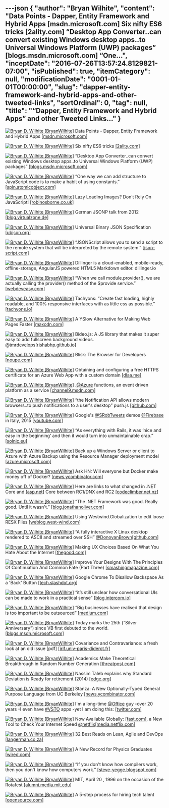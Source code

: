 ---json
{
  "author": "Bryan Wilhite",
  "content": "Data Points - Dapper, Entity Framework and Hybrid Apps [msdn.microsoft.com] Six nifty ES6 tricks [2ality.com] “Desktop App Converter..can convert existing Windows desktop apps..to Universal Windows Platform (UWP) packages” [blogs.msdn.microsoft.com] “One...",
  "inceptDate": "2016-07-26T13:57:24.8129821-07:00",
  "isPublished": true,
  "itemCategory": null,
  "modificationDate": "0001-01-01T00:00:00",
  "slug": "dapper-entity-framework-and-hybrid-apps-and-other-tweeted-links",
  "sortOrdinal": 0,
  "tag": null,
  "title": "“Dapper, Entity Framework and Hybrid Apps” and other Tweeted Links…"
}
---

[<img alt="Bryan D. Wilhite [BryanWilhite]" src="https://songhay.blob.core.windows.net/shared-social-twitter/BryanWilhite.jpeg">](http://t.co/UNdqV0Z1zz "Bryan D. Wilhite [BryanWilhite]") Data Points - Dapper, Entity Framework and Hybrid Apps [[msdn.microsoft.com]](https://msdn.microsoft.com/en-us/magazine/mt703432.aspx)

[<img alt="Bryan D. Wilhite [BryanWilhite]" src="https://songhay.blob.core.windows.net/shared-social-twitter/BryanWilhite.jpeg">](http://t.co/UNdqV0Z1zz "Bryan D. Wilhite [BryanWilhite]") Six nifty ES6 tricks [[2ality.com]](http://www.2ality.com/2016/05/six-nifty-es6-tricks.html)

[<img alt="Bryan D. Wilhite [BryanWilhite]" src="https://songhay.blob.core.windows.net/shared-social-twitter/BryanWilhite.jpeg">](http://t.co/UNdqV0Z1zz "Bryan D. Wilhite [BryanWilhite]") “Desktop App Converter..can convert existing Windows desktop apps..to Universal Windows Platform (UWP) packages” [[blogs.msdn.microsoft.com]](https://blogs.msdn.microsoft.com/visualstudio/2016/05/17/new-desktop-to-uwp-packaging-project-for-visual-studio-15/)

[<img alt="Bryan D. Wilhite [BryanWilhite]" src="https://songhay.blob.core.windows.net/shared-social-twitter/BryanWilhite.jpeg">](http://t.co/UNdqV0Z1zz "Bryan D. Wilhite [BryanWilhite]") “One way we can add structure to JavaScript code is to make a habit of using constants.” [[spin.atomicobject.com]](https://spin.atomicobject.com/2016/05/18/undefined-is-not-a-function/)

[<img alt="Bryan D. Wilhite [BryanWilhite]" src="https://songhay.blob.core.windows.net/shared-social-twitter/BryanWilhite.jpeg">](http://t.co/UNdqV0Z1zz "Bryan D. Wilhite [BryanWilhite]") Lazy Loading Images? Don’t Rely On JavaScript! [[robinosborne.co.uk]](http://robinosborne.co.uk/2016/05/16/lazy-loading-images-dont-rely-on-javascript/)

[<img alt="Bryan D. Wilhite [BryanWilhite]" src="https://songhay.blob.core.windows.net/shared-social-twitter/BryanWilhite.jpeg">](http://t.co/UNdqV0Z1zz "Bryan D. Wilhite [BryanWilhite]") German JSONP talk from 2012 [[blog.virtualzone.de]](http://blog.virtualzone.de/2012/04/cross-domain-ajax-requests-embedding.html)

[<img alt="Bryan D. Wilhite [BryanWilhite]" src="https://songhay.blob.core.windows.net/shared-social-twitter/BryanWilhite.jpeg">](http://t.co/UNdqV0Z1zz "Bryan D. Wilhite [BryanWilhite]") Universal Binary JSON Specification [[ubjson.org]](http://ubjson.org/)

[<img alt="Bryan D. Wilhite [BryanWilhite]" src="https://songhay.blob.core.windows.net/shared-social-twitter/BryanWilhite.jpeg">](http://t.co/UNdqV0Z1zz "Bryan D. Wilhite [BryanWilhite]") “JSONScript allows you to send a script to the remote system that will be interpreted by the remote system.” [[json-script.com]](http://www.json-script.com/)

[<img alt="Bryan D. Wilhite [BryanWilhite]" src="https://songhay.blob.core.windows.net/shared-social-twitter/BryanWilhite.jpeg">](http://t.co/UNdqV0Z1zz "Bryan D. Wilhite [BryanWilhite]") Dillinger is a cloud-enabled, mobile-ready, offline-storage, AngularJS powered HTML5 Markdown editor. dillinger.io 

[<img alt="Bryan D. Wilhite [BryanWilhite]" src="https://songhay.blob.core.windows.net/shared-social-twitter/BryanWilhite.jpeg">](http://t.co/UNdqV0Z1zz "Bryan D. Wilhite [BryanWilhite]") “When we call module.provider(), we are actually calling the provider() method of the $provide service.” [[webdeveasy.com]](http://www.webdeveasy.com/service-providers-in-angularjs-and-logger-implementation/)

[<img alt="Bryan D. Wilhite [BryanWilhite]" src="https://songhay.blob.core.windows.net/shared-social-twitter/BryanWilhite.jpeg">](http://t.co/UNdqV0Z1zz "Bryan D. Wilhite [BryanWilhite]") Tachyons: “Create fast loading, highly readable, and 100% responsive interfaces with as little css as possible.” [[tachyons.io]](http://tachyons.io/)

[<img alt="Bryan D. Wilhite [BryanWilhite]" src="https://songhay.blob.core.windows.net/shared-social-twitter/BryanWilhite.jpeg">](http://t.co/UNdqV0Z1zz "Bryan D. Wilhite [BryanWilhite]") A YSlow Alternative for Making Web Pages Faster [[maxcdn.com]](https://www.maxcdn.com/blog/coach-yslow-alternative/)

[<img alt="Bryan D. Wilhite [BryanWilhite]" src="https://songhay.blob.core.windows.net/shared-social-twitter/BryanWilhite.jpeg">](http://t.co/UNdqV0Z1zz "Bryan D. Wilhite [BryanWilhite]") Bideo.js: A JS library that makes it super easy to add fullscreen background videos. [@tmrdevelops](http://twitter.com/tmrdevelops)[[rishabhp.github.io]](http://rishabhp.github.io/bideo.js/)

[<img alt="Bryan D. Wilhite [BryanWilhite]" src="https://songhay.blob.core.windows.net/shared-social-twitter/BryanWilhite.jpeg">](http://t.co/UNdqV0Z1zz "Bryan D. Wilhite [BryanWilhite]") Blisk: The Browser for Developers [[noupe.com]](http://www.noupe.com/design/blisk-browser-developers-97594.html)

[<img alt="Bryan D. Wilhite [BryanWilhite]" src="https://songhay.blob.core.windows.net/shared-social-twitter/BryanWilhite.jpeg">](http://t.co/UNdqV0Z1zz "Bryan D. Wilhite [BryanWilhite]") Obtaining and configuring a free HTTPS certificate for an Azure Web App with a custom domain [[dlaa.me]](http://dlaa.me/blog/post/letsencrypt)

[<img alt="Bryan D. Wilhite [BryanWilhite]" src="https://songhay.blob.core.windows.net/shared-social-twitter/BryanWilhite.jpeg">](http://t.co/UNdqV0Z1zz "Bryan D. Wilhite [BryanWilhite]") .[@Azure](http://twitter.com/Azure) functions, an event driven platform as a service [[channel9.msdn.com]](https://channel9.msdn.com/Shows/Web-Hack-Wednesday/Azure-Functions)

[<img alt="Bryan D. Wilhite [BryanWilhite]" src="https://songhay.blob.core.windows.net/shared-social-twitter/BryanWilhite.jpeg">](http://t.co/UNdqV0Z1zz "Bryan D. Wilhite [BryanWilhite]") “the Notification API allows modern browsers..to push notifications to a user's desktop” push.js [[github.com]](https://github.com/Nickersoft/push.js)

[<img alt="Bryan D. Wilhite [BryanWilhite]" src="https://songhay.blob.core.windows.net/shared-social-twitter/BryanWilhite.jpeg">](http://t.co/UNdqV0Z1zz "Bryan D. Wilhite [BryanWilhite]") Google's [@SRobTweets](http://twitter.com/SRobTweets) demos [@Firebase](http://twitter.com/Firebase) in Italy, 2015 [[youtube.com]](https://www.youtube.com/watch?v=HS3Xqd3_xtU)

[<img alt="Bryan D. Wilhite [BryanWilhite]" src="https://songhay.blob.core.windows.net/shared-social-twitter/BryanWilhite.jpeg">](http://t.co/UNdqV0Z1zz "Bryan D. Wilhite [BryanWilhite]") “As everything with Rails, it was ‘nice and easy in the beginning’ and then it would turn into unmaintainable crap.” [[solnic.eu]](http://solnic.eu/2016/05/22/my-time-with-rails-is-up.html)

[<img alt="Bryan D. Wilhite [BryanWilhite]" src="https://songhay.blob.core.windows.net/shared-social-twitter/BryanWilhite.jpeg">](http://t.co/UNdqV0Z1zz "Bryan D. Wilhite [BryanWilhite]") Back up a Windows Server or client to Azure with Azure Backup using the Resource Manager deployment model [[azure.microsoft.com]](https://azure.microsoft.com/en-us/documentation/articles/backup-configure-vault/)

[<img alt="Bryan D. Wilhite [BryanWilhite]" src="https://songhay.blob.core.windows.net/shared-social-twitter/BryanWilhite.jpeg">](http://t.co/UNdqV0Z1zz "Bryan D. Wilhite [BryanWilhite]") Ask HN: Will everyone but Docker make money off of Docker? [[news.ycombinator.com]](https://news.ycombinator.com/item?id=11756590)

[<img alt="Bryan D. Wilhite [BryanWilhite]" src="https://songhay.blob.core.windows.net/shared-social-twitter/BryanWilhite.jpeg">](http://t.co/UNdqV0Z1zz "Bryan D. Wilhite [BryanWilhite]") Here are links to what changed in .NET Core and [[asp.net]](http://ASP.NET) Core between RC1/DNX and RC2 [[codeclimber.net.nz]](http://codeclimber.net.nz/archive/2016/05/18/The-NET-Core-RC2-stack-has-been-released-and-a.aspx)

[<img alt="Bryan D. Wilhite [BryanWilhite]" src="https://songhay.blob.core.windows.net/shared-social-twitter/BryanWilhite.jpeg">](http://t.co/UNdqV0Z1zz "Bryan D. Wilhite [BryanWilhite]") “The .NET Framework was good. Really good. Until it wasn't.” [[blog.jonathanoliver.com]](http://blog.jonathanoliver.com/why-i-left-dot-net/)

[<img alt="Bryan D. Wilhite [BryanWilhite]" src="https://songhay.blob.core.windows.net/shared-social-twitter/BryanWilhite.jpeg">](http://t.co/UNdqV0Z1zz "Bryan D. Wilhite [BryanWilhite]") Using Westwind.Globalization to edit loose RESX Files [[weblog.west-wind.com]](http://weblog.west-wind.com/posts/2016/May/18/Using-WestwindGlobalization-to-edit-loose-RESX-Files)

[<img alt="Bryan D. Wilhite [BryanWilhite]" src="https://songhay.blob.core.windows.net/shared-social-twitter/BryanWilhite.jpeg">](http://t.co/UNdqV0Z1zz "Bryan D. Wilhite [BryanWilhite]") “A fully interactive X Linux desktop rendered to ASCII and streamed over SSH” [@DonovanBrown](http://twitter.com/DonovanBrown)[[github.com]](https://github.com/tombh/texttop)

[<img alt="Bryan D. Wilhite [BryanWilhite]" src="https://songhay.blob.core.windows.net/shared-social-twitter/BryanWilhite.jpeg">](http://t.co/UNdqV0Z1zz "Bryan D. Wilhite [BryanWilhite]") Making UX Choices Based On What You Hate About the Internet [[thegood.com]](https://thegood.com/insights/making-ux-choices-based-on-what-you-hate-about-the-internet/)

[<img alt="Bryan D. Wilhite [BryanWilhite]" src="https://songhay.blob.core.windows.net/shared-social-twitter/BryanWilhite.jpeg">](http://t.co/UNdqV0Z1zz "Bryan D. Wilhite [BryanWilhite]") Improve Your Designs With The Principles Of Continuation And Common Fate (Part Three) [[smashingmagazine.com]](https://www.smashingmagazine.com/2016/05/improve-your-designs-with-the-principles-of-continuation-and-common-fate-part-three/)

[<img alt="Bryan D. Wilhite [BryanWilhite]" src="https://songhay.blob.core.windows.net/shared-social-twitter/BryanWilhite.jpeg">](http://t.co/UNdqV0Z1zz "Bryan D. Wilhite [BryanWilhite]") Google Chrome To Disallow Backspace As a 'Back' Button [[tech.slashdot.org]](https://tech.slashdot.org/story/16/05/19/2041232/google-chrome-to-disallow-backspace-as-a-back-button?utm_source=feedly1.0mainlinkanon&utm_medium=feed)

[<img alt="Bryan D. Wilhite [BryanWilhite]" src="https://songhay.blob.core.windows.net/shared-social-twitter/BryanWilhite.jpeg">](http://t.co/UNdqV0Z1zz "Bryan D. Wilhite [BryanWilhite]") “it’s still unclear how conversational UIs can be made to work in a practical sense” [[blog.intercom.io]](https://blog.intercom.io/principles-bot-design/)

[<img alt="Bryan D. Wilhite [BryanWilhite]" src="https://songhay.blob.core.windows.net/shared-social-twitter/BryanWilhite.jpeg">](http://t.co/UNdqV0Z1zz "Bryan D. Wilhite [BryanWilhite]") “Big businesses have realised that design is too important to be outsourced” [[medium.com]](https://medium.com/net-magazine/the-death-of-the-web-design-agency-a79dd531bee2)

[<img alt="Bryan D. Wilhite [BryanWilhite]" src="https://songhay.blob.core.windows.net/shared-social-twitter/BryanWilhite.jpeg">](http://t.co/UNdqV0Z1zz "Bryan D. Wilhite [BryanWilhite]") Today marks the 25th (“Silver Anniversary”) since VB first debuted to the world. [[blogs.msdn.microsoft.com]](https://blogs.msdn.microsoft.com/dotnet/2016/05/20/happy-25th-birthday-vb/)

[<img alt="Bryan D. Wilhite [BryanWilhite]" src="https://songhay.blob.core.windows.net/shared-social-twitter/BryanWilhite.jpeg">](http://t.co/UNdqV0Z1zz "Bryan D. Wilhite [BryanWilhite]") Covariance and Contravariance: a fresh look at an old issue [pdf] [[irif.univ-paris-diderot.fr]](https://www.irif.univ-paris-diderot.fr/~gc/papers/covcon-again.pdf)

[<img alt="Bryan D. Wilhite [BryanWilhite]" src="https://songhay.blob.core.windows.net/shared-social-twitter/BryanWilhite.jpeg">](http://t.co/UNdqV0Z1zz "Bryan D. Wilhite [BryanWilhite]") Academics Make Theoretical Breakthrough in Random Number Generation [[threatpost.com]](https://threatpost.com/academics-make-theoretical-breakthrough-in-random-number-generation/118150/)

[<img alt="Bryan D. Wilhite [BryanWilhite]" src="https://songhay.blob.core.windows.net/shared-social-twitter/BryanWilhite.jpeg">](http://t.co/UNdqV0Z1zz "Bryan D. Wilhite [BryanWilhite]") Nassim Taleb explains why Standard Deviation is Ready for retirement (2014) [[edge.org]](https://www.edge.org/response-detail/25401)

[<img alt="Bryan D. Wilhite [BryanWilhite]" src="https://songhay.blob.core.windows.net/shared-social-twitter/BryanWilhite.jpeg">](http://t.co/UNdqV0Z1zz "Bryan D. Wilhite [BryanWilhite]") Stanza: A New Optionally-Typed General Purpose Language from UC Berkeley [[news.ycombinator.com]](https://news.ycombinator.com/item?id=11717561)

[<img alt="Bryan D. Wilhite [BryanWilhite]" src="https://songhay.blob.core.windows.net/shared-social-twitter/BryanWilhite.jpeg">](http://t.co/UNdqV0Z1zz "Bryan D. Wilhite [BryanWilhite]") I'm a long-time [@Office](http://twitter.com/Office) guy -over 20 years -I even have [#VSTO](http://twitter.com/search?q=%23VSTO) apps -yet I am doing this: [[twitter.com]](http://twitter.com/BryanWilhite/status/733772297039839232/photo/1)

[<img alt="Bryan D. Wilhite [BryanWilhite]" src="https://songhay.blob.core.windows.net/shared-social-twitter/BryanWilhite.jpeg">](http://t.co/UNdqV0Z1zz "Bryan D. Wilhite [BryanWilhite]") Now Available Globally: [[fast.com]](http://Fast.com), a New Tool to Check Your Internet Speed [@netflix](http://twitter.com/netflix)[[media.netflix.com]](https://media.netflix.com/en/company-blog/now-available-globally-fast-com-a-new-tool-to-check-your-internet-speed)

[<img alt="Bryan D. Wilhite [BryanWilhite]" src="https://songhay.blob.core.windows.net/shared-social-twitter/BryanWilhite.jpeg">](http://t.co/UNdqV0Z1zz "Bryan D. Wilhite [BryanWilhite]") 32 Best Reads on Lean, Agile and DevOps [[langerman.co.za]](https://langerman.co.za/2016/05/17/32-best-reads-for-lean-agile-and-devops/)

[<img alt="Bryan D. Wilhite [BryanWilhite]" src="https://songhay.blob.core.windows.net/shared-social-twitter/BryanWilhite.jpeg">](http://t.co/UNdqV0Z1zz "Bryan D. Wilhite [BryanWilhite]") A New Record for Physics Graduates [[wired.com]](http://www.wired.com/2016/05/new-record-number-physics-graduates/)

[<img alt="Bryan D. Wilhite [BryanWilhite]" src="https://songhay.blob.core.windows.net/shared-social-twitter/BryanWilhite.jpeg">](http://t.co/UNdqV0Z1zz "Bryan D. Wilhite [BryanWilhite]") “If you don't know how compilers work, then you don't know how computers work.” [[steve-yegge.blogspot.com]](http://steve-yegge.blogspot.com/2007/06/rich-programmer-food.html)

[<img alt="Bryan D. Wilhite [BryanWilhite]" src="https://songhay.blob.core.windows.net/shared-social-twitter/BryanWilhite.jpeg">](http://t.co/UNdqV0Z1zz "Bryan D. Wilhite [BryanWilhite]") MIT, April 20 , 1996 on the occasion of the Rotafest [[alumni.media.mit.edu]](http://alumni.media.mit.edu/~cahn/life/gian-carlo-rota-10-lessons.html)

[<img alt="Bryan D. Wilhite [BryanWilhite]" src="https://songhay.blob.core.windows.net/shared-social-twitter/BryanWilhite.jpeg">](http://t.co/UNdqV0Z1zz "Bryan D. Wilhite [BryanWilhite]") A 5-step process for hiring tech talent [[opensource.com]](https://opensource.com/life/16/5/oscon-bitnami-erica-brescia)
